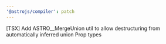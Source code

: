 ```yaml
---
'@astrojs/compiler': patch
---
```


[TSX] Add ASTRO\_\_MergeUnion util to allow destructuring from automatically inferred union Prop types
